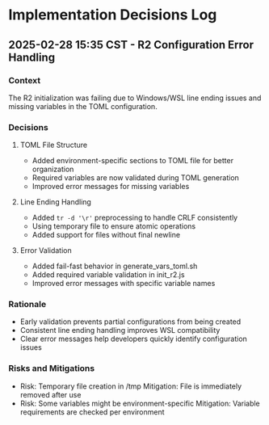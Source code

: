 # Implementation Decisions Log

## 2025-02-28 15:35 CST - R2 Configuration Error Handling

### Context
The R2 initialization was failing due to Windows/WSL line ending issues and missing variables in the TOML configuration.

### Decisions

1. TOML File Structure
   - Added environment-specific sections to TOML file for better organization
   - Required variables are now validated during TOML generation
   - Improved error messages for missing variables

2. Line Ending Handling
   - Added `tr -d '\r'` preprocessing to handle CRLF consistently
   - Using temporary file to ensure atomic operations
   - Added support for files without final newline

3. Error Validation
   - Added fail-fast behavior in generate_vars_toml.sh
   - Added required variable validation in init_r2.js
   - Improved error messages with specific variable names

### Rationale
- Early validation prevents partial configurations from being created
- Consistent line ending handling improves WSL compatibility
- Clear error messages help developers quickly identify configuration issues

### Risks and Mitigations
- Risk: Temporary file creation in /tmp
  Mitigation: File is immediately removed after use
- Risk: Some variables might be environment-specific
  Mitigation: Variable requirements are checked per environment